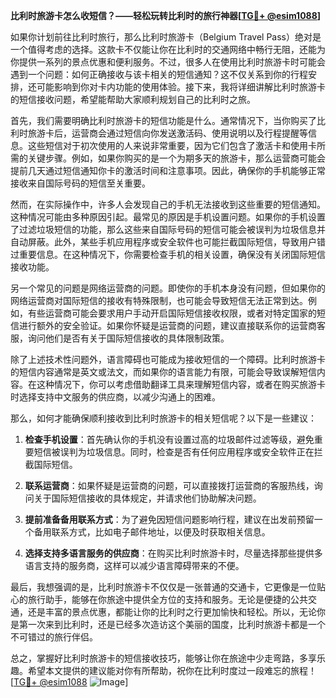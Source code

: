 **比利时旅游卡怎么收短信？——轻松玩转比利时的旅行神器[[TG💪+ @esim1088](https://t.me/s/esim1088)]**

如果你计划前往比利时旅行，那么比利时旅游卡（Belgium Travel Pass）绝对是一个值得考虑的选择。这款卡不仅能让你在比利时的交通网络中畅行无阻，还能为你提供一系列的景点优惠和便利服务。不过，很多人在使用比利时旅游卡时可能会遇到一个问题：如何正确接收与该卡相关的短信通知？这不仅关系到你的行程安排，还可能影响到你对卡内功能的使用体验。接下来，我将详细讲解比利时旅游卡的短信接收问题，希望能帮助大家顺利规划自己的比利时之旅。

首先，我们需要明确比利时旅游卡的短信功能是什么。通常情况下，当你购买了比利时旅游卡后，运营商会通过短信向你发送激活码、使用说明以及行程提醒等信息。这些短信对于初次使用的人来说非常重要，因为它们包含了激活卡和使用卡所需的关键步骤。例如，如果你购买的是一个为期多天的旅游卡，那么运营商可能会提前几天通过短信通知你卡的激活时间和注意事项。因此，确保你的手机能够正常接收来自国际号码的短信至关重要。

然而，在实际操作中，许多人会发现自己的手机无法接收到这些重要的短信通知。这种情况可能由多种原因引起。最常见的原因是手机设置问题。如果你的手机设置了过滤垃圾短信的功能，那么这些来自国际号码的短信可能会被误判为垃圾信息并自动屏蔽。此外，某些手机应用程序或安全软件也可能拦截国际短信，导致用户错过重要信息。在这种情况下，你需要检查手机的相关设置，确保没有关闭国际短信接收功能。

另一个常见的问题是网络运营商的问题。即使你的手机本身没有问题，但如果你的网络运营商对国际短信的接收有特殊限制，也可能会导致短信无法正常到达。例如，有些运营商可能会要求用户手动开启国际短信接收权限，或者对特定国家的短信进行额外的安全验证。如果你怀疑是运营商的问题，建议直接联系你的运营商客服，询问他们是否有关于国际短信接收的具体限制政策。

除了上述技术性问题外，语言障碍也可能成为接收短信的一个障碍。比利时旅游卡的短信内容通常是英文或法文，而如果你的语言能力有限，可能会导致误解短信内容。在这种情况下，你可以考虑借助翻译工具来理解短信内容，或者在购买旅游卡时选择支持中文服务的供应商，以减少沟通上的困难。

那么，如何才能确保顺利接收到比利时旅游卡的相关短信呢？以下是一些建议：

1. **检查手机设置**：首先确认你的手机没有设置过高的垃圾邮件过滤等级，避免重要短信被误判为垃圾信息。同时，检查是否有任何应用程序或安全软件正在拦截国际短信。

2. **联系运营商**：如果怀疑是运营商的问题，可以直接拨打运营商的客服热线，询问关于国际短信接收的具体规定，并请求他们协助解决问题。

3. **提前准备备用联系方式**：为了避免因短信问题影响行程，建议在出发前预留一个备用联系方式，比如电子邮件地址，以便及时获取相关信息。

4. **选择支持多语言服务的供应商**：在购买比利时旅游卡时，尽量选择那些提供多语言支持的服务商，这样可以减少语言障碍带来的不便。

最后，我想强调的是，比利时旅游卡不仅仅是一张普通的交通卡，它更像是一位贴心的旅行助手，能够在你旅途中提供全方位的支持和服务。无论是便捷的公共交通，还是丰富的景点优惠，都能让你的比利时之行更加愉快和轻松。所以，无论你是第一次来到比利时，还是已经多次造访这个美丽的国度，比利时旅游卡都是一个不可错过的旅行伴侣。

总之，掌握好比利时旅游卡的短信接收技巧，能够让你在旅途中少走弯路，多享乐趣。希望本文提供的建议能对你有所帮助，祝你在比利时度过一段难忘的旅程！[[TG💪+ @esim1088](https://t.me/s/esim1088) ![Image](https://i.postimg.cc/4NQfJmqS/Snipaste-2025-05-13-00-14-12.png)]